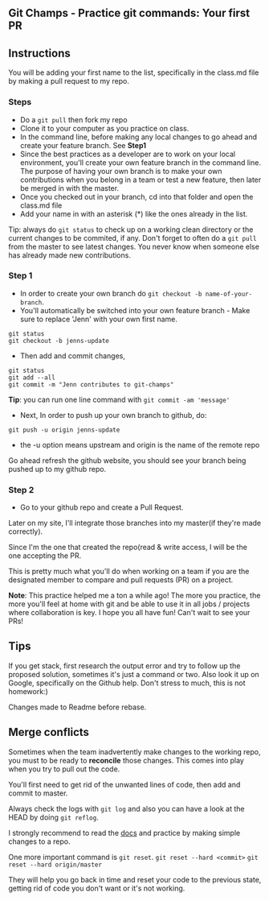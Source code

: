 ## Git Champs - Practice git commands: Your first PR

## Instructions
You will be adding your first name to the list, specifically in the class.md file by making a pull request to my repo.

### Steps
- Do a `git pull` then fork my repo
- Clone it to your computer as you practice on class.
- In the command line, before making any local changes to go ahead and create your feature branch. See **Step1**
- Since the best practices as a developer are to work on your local environment, you'll create your own feature branch in the command line. The purpose of having your own branch is to make your own contributions when you belong in a team or test a new feature, then later be merged in with the master.
- Once you checked out in your branch, cd into that folder and open the class.md file
- Add your name in with an asterisk (*) like the ones already in the list.

Tip: always do `git status` to check up on a working clean directory or the current changes to be commited, if any. Don't forget to often do a `git pull` from the master to see latest changes. You never know when someone else has already made new contributions.

### Step 1
- In order to create your own branch do `git checkout -b name-of-your-branch`. 
- You'll automatically be switched into your own feature branch - Make sure to replace 'Jenn' with your own first name.
```
git status
git checkout -b jenns-update
```
- Then add and commit changes,
```
git status
git add --all
git commit -m "Jenn contributes to git-champs"
```
**Tip**: you can run one line command with `git commit -am 'message'`

- Next, In order to push up your own branch to github, do:

```
git push -u origin jenns-update
```
- the -u option means upstream and origin is the name of the remote repo

Go ahead refresh the github website, you should see your branch being pushed up to my github repo.

### Step 2
- Go to your github repo and create a Pull Request.

Later on my site, I'll integrate those branches into my master(if they're made correctly). 

Since I'm the one that created the repo(read & write access, I will be the one accepting the PR. 

This is pretty much what you'll do when working on a team if you are the designated member to compare and pull requests (PR) on a project.

**Note**: This practice helped me a ton a while ago! The more you practice, the more you'll feel at home with git and be able to use it in all jobs / projects where collaboration is key. I hope you all have fun! Can't wait to see your PRs!

## Tips
If you get stack, first research the output error and try to follow up the proposed solution, sometimes it's just a command or two. Also look it up on Google, specifically on the Github help. Don't stress to much, this is not homework:)

Changes made to Readme before rebase.

## Merge conflicts
Sometimes when the team inadvertently make changes to the working repo, you must to be ready to **reconcile** those changes. This comes into play when you try to pull out the code.

You'll first need to get rid of the unwanted lines of code, then add and commit to master.

Always check the logs with `git log` and also you can have a look at the HEAD by doing `git reflog`.

I strongly recommend to read the [docs](https://git-scm.com/docs/git-reflog) and practice by making simple changes to a repo.

One more important command is `git reset`.
`git reset --hard <commit>`
`git reset --hard origin/master`

They will help you go back in time and reset your code to the previous state, getting rid of code you don't want or it's not working.

